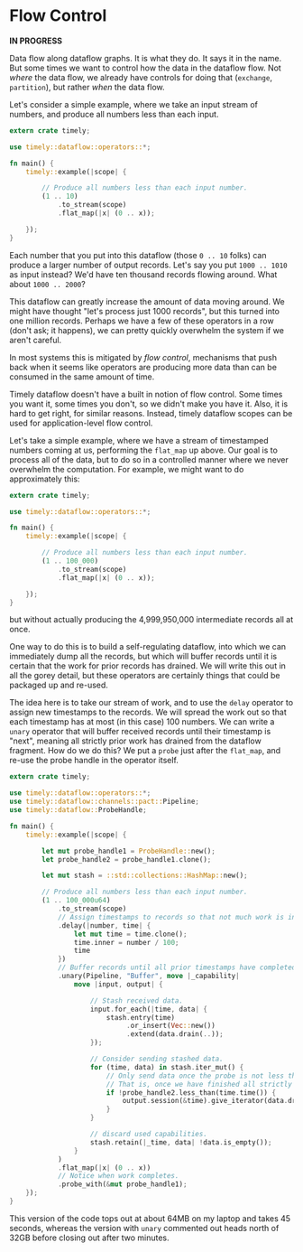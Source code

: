 # Flow Control

**IN PROGRESS**

Data flow along dataflow graphs. It is what they do. It says it in the name. But some times we want to control how the data in the dataflow flow. Not *where* the data flow, we already have controls for doing that (`exchange`, `partition`), but rather *when* the data flow.

Let's consider a simple example, where we take an input stream of numbers, and produce all numbers less than each input.

```rust
extern crate timely;

use timely::dataflow::operators::*;

fn main() {
    timely::example(|scope| {

        // Produce all numbers less than each input number.
        (1 .. 10)
            .to_stream(scope)
            .flat_map(|x| (0 .. x));

    });
}
```

Each number that you put into this dataflow (those `0 .. 10` folks) can produce a larger number of output records. Let's say you put `1000 .. 1010` as input instead? We'd have ten thousand records flowing around. What about `1000 .. 2000`?

This dataflow can greatly increase the amount of data moving around. We might have thought "let's process just 1000 records", but this turned into one million records. Perhaps we have a few of these operators in a row (don't ask; it happens), we can pretty quickly overwhelm the system if we aren't careful.

In most systems this is mitigated by *flow control*, mechanisms that push back when it seems like operators are producing more data than can be consumed in the same amount of time.

Timely dataflow doesn't have a built in notion of flow control. Some times you want it, some times you don't, so we didn't make you have it. Also, it is hard to get right, for similar reasons. Instead, timely dataflow scopes can be used for application-level flow control.

Let's take a simple example, where we have a stream of timestamped numbers coming at us, performing the `flat_map` up above. Our goal is to process all of the data, but to do so in a controlled manner where we never overwhelm the computation. For example, we might want to do approximately this:

```rust
extern crate timely;

use timely::dataflow::operators::*;

fn main() {
    timely::example(|scope| {

        // Produce all numbers less than each input number.
        (1 .. 100_000)
            .to_stream(scope)
            .flat_map(|x| (0 .. x));

    });
}
```

but without actually producing the 4,999,950,000 intermediate records all at once.

One way to do this is to build a self-regulating dataflow, into which we can immediately dump all the records, but which will buffer records until it is certain that the work for prior records has drained. We will write this out in all the gorey detail, but these operators are certainly things that could be packaged up and re-used.

The idea here is to take our stream of work, and to use the `delay` operator to assign new timestamps to the records. We will spread the work out so that each timestamp has at most (in this case) 100 numbers. We can write a `unary` operator that will buffer received records until their timestamp is "next", meaning all strictly prior work has drained from the dataflow fragment. How do we do this? We put a `probe` just after the `flat_map`, and re-use the probe handle in the operator itself.

```rust
extern crate timely;

use timely::dataflow::operators::*;
use timely::dataflow::channels::pact::Pipeline;
use timely::dataflow::ProbeHandle;

fn main() {
    timely::example(|scope| {

        let mut probe_handle1 = ProbeHandle::new();
        let probe_handle2 = probe_handle1.clone();

        let mut stash = ::std::collections::HashMap::new();

        // Produce all numbers less than each input number.
        (1 .. 100_000u64)
            .to_stream(scope)
            // Assign timestamps to records so that not much work is in each time.
            .delay(|number, time| {
                let mut time = time.clone();
                time.inner = number / 100;
                time
            })
            // Buffer records until all prior timestamps have completed.
            .unary(Pipeline, "Buffer", move |_capability|
                move |input, output| {

                    // Stash received data.
                    input.for_each(|time, data| {
                        stash.entry(time)
                             .or_insert(Vec::new())
                             .extend(data.drain(..));
                    });

                    // Consider sending stashed data.
                    for (time, data) in stash.iter_mut() {
                        // Only send data once the probe is not less than the time.
                        // That is, once we have finished all strictly prior work.
                        if !probe_handle2.less_than(time.time()) {
                            output.session(&time).give_iterator(data.drain(..));
                        }
                    }

                    // discard used capabilities.
                    stash.retain(|_time, data| !data.is_empty());
                }
            )
            .flat_map(|x| (0 .. x))
            // Notice when work completes.
            .probe_with(&mut probe_handle1);
    });
}
```

This version of the code tops out at about 64MB on my laptop and takes 45 seconds, whereas the version with `unary` commented out heads north of 32GB before closing out after two minutes.
